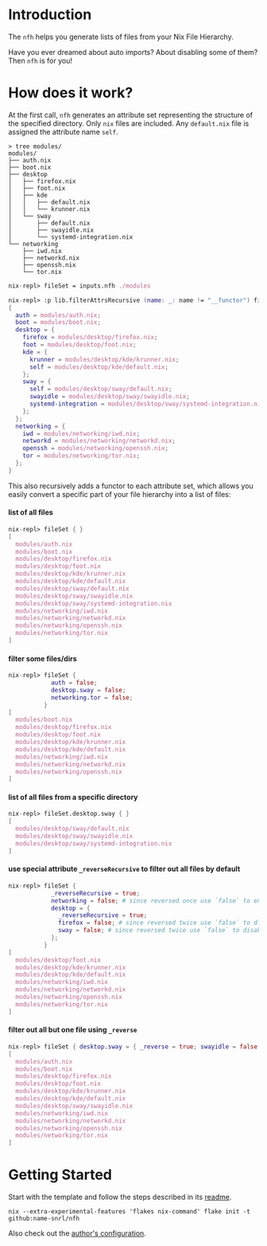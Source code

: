 # Introduction

The `nfh` helps you generate lists of files from your Nix File Hierarchy.

Have you ever dreamed about auto imports? About disabling some of them? Then
`nfh` is for you!

# How does it work?

At the first call, `nfh` generates an attribute set representing the structure
of the specified directory. Only `nix` files are included. Any `default.nix`
file is assigned the attribute name `self`.

```fish
> tree modules/
modules/
├── auth.nix
├── boot.nix
├── desktop
│   ├── firefox.nix
│   ├── foot.nix
│   ├── kde
│   │   ├── default.nix
│   │   └── krunner.nix
│   └── sway
│       ├── default.nix
│       ├── swayidle.nix
│       └── systemd-integration.nix
└── networking
    ├── iwd.nix
    ├── networkd.nix
    ├── openssh.nix
    └── tor.nix
```

```nix
nix-repl> fileSet = inputs.nfh ./modules

nix-repl> :p lib.filterAttrsRecursive (name: _: name != "__functor") fileSet
{
  auth = modules/auth.nix;
  boot = modules/boot.nix;
  desktop = {
    firefox = modules/desktop/firefox.nix;
    foot = modules/desktop/foot.nix;
    kde = {
      krunner = modules/desktop/kde/krunner.nix;
      self = modules/desktop/kde/default.nix;
    };
    sway = {
      self = modules/desktop/sway/default.nix;
      swayidle = modules/desktop/sway/swayidle.nix;
      systemd-integration = modules/desktop/sway/systemd-integration.nix;
    };
  };
  networking = {
    iwd = modules/networking/iwd.nix;
    networkd = modules/networking/networkd.nix;
    openssh = modules/networking/openssh.nix;
    tor = modules/networking/tor.nix;
  };
}
```

This also recursively adds a functor to each attribute set, which allows you
easily convert a specific part of your file hierarchy into a list of files:

#### list of all files

```nix
nix-repl> fileSet { }                                                                                                                                             
[
  modules/auth.nix
  modules/boot.nix
  modules/desktop/firefox.nix
  modules/desktop/foot.nix
  modules/desktop/kde/krunner.nix
  modules/desktop/kde/default.nix
  modules/desktop/sway/default.nix
  modules/desktop/sway/swayidle.nix
  modules/desktop/sway/systemd-integration.nix
  modules/networking/iwd.nix
  modules/networking/networkd.nix
  modules/networking/openssh.nix
  modules/networking/tor.nix
]
```

#### filter some files/dirs

```nix
nix-repl> fileSet { 
            auth = false;
            desktop.sway = false;
            networking.tor = false;
          }
[
  modules/boot.nix
  modules/desktop/firefox.nix
  modules/desktop/foot.nix
  modules/desktop/kde/krunner.nix
  modules/desktop/kde/default.nix
  modules/networking/iwd.nix
  modules/networking/networkd.nix
  modules/networking/openssh.nix
]
```

#### list of all files from a specific directory

```nix
nix-repl> fileSet.desktop.sway { }
[
  modules/desktop/sway/default.nix
  modules/desktop/sway/swayidle.nix
  modules/desktop/sway/systemd-integration.nix
]
```

#### use special attribute `_reverseRecursive` to filter out all files by default

```nix
nix-repl> fileSet {
            _reverseRecursive = true;
            networking = false; # since reversed once use `false` to enable import
            desktop = {
              _reverseRecursive = true;
              firefox = false; # since reversed twice use `false` to disable import
              sway = false; # since reversed twice use `false` to disable import
            };
          }
[
  modules/desktop/foot.nix
  modules/desktop/kde/krunner.nix
  modules/desktop/kde/default.nix
  modules/networking/iwd.nix
  modules/networking/networkd.nix
  modules/networking/openssh.nix
  modules/networking/tor.nix
]
```

#### filter out all but one file using `_reverse`

```nix
nix-repl> fileSet { desktop.sway = { _reverse = true; swayidle = false; }; }                                                                                      
[
  modules/auth.nix
  modules/boot.nix
  modules/desktop/firefox.nix
  modules/desktop/foot.nix
  modules/desktop/kde/krunner.nix
  modules/desktop/kde/default.nix
  modules/desktop/sway/swayidle.nix
  modules/networking/iwd.nix
  modules/networking/networkd.nix
  modules/networking/openssh.nix
  modules/networking/tor.nix
]
```

# Getting Started

Start with the template and follow the steps described in its
[readme](/templates/nixos-configuration/README.md).

```fish
nix --extra-experimental-features 'flakes nix-command' flake init -t github:name-snrl/nfh
```

Also check out the
[author's configuration](https://github.com/name-snrl/nixos-configuration).
